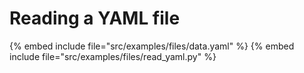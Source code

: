 # Reading a YAML file



{% embed include file="src/examples/files/data.yaml" %}
{% embed include file="src/examples/files/read_yaml.py" %}

